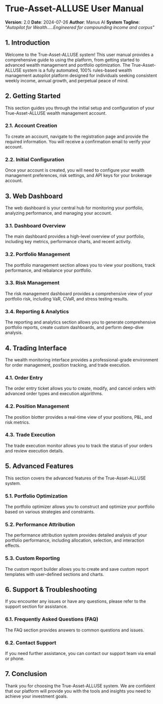 # True-Asset-ALLUSE User Manual

**Version**: 2.0
**Date**: 2024-07-26
**Author**: Manus AI
**System Tagline**: *"Autopilot for Wealth.....Engineered for compounding income and corpus"*

## 1. Introduction

Welcome to the True-Asset-ALLUSE system! This user manual provides a comprehensive guide to using the platform, from getting started to advanced wealth management and portfolio optimization. The True-Asset-ALLUSE system is a fully automated, 100% rules-based wealth management autopilot platform designed for individuals seeking consistent weekly income, annual growth, and perpetual peace of mind.

## 2. Getting Started

This section guides you through the initial setup and configuration of your True-Asset-ALLUSE wealth management account.

### 2.1. Account Creation

To create an account, navigate to the registration page and provide the required information. You will receive a confirmation email to verify your account.

### 2.2. Initial Configuration

Once your account is created, you will need to configure your wealth management preferences, risk settings, and API keys for your brokerage account.

## 3. Web Dashboard

The web dashboard is your central hub for monitoring your portfolio, analyzing performance, and managing your account.

### 3.1. Dashboard Overview

The main dashboard provides a high-level overview of your portfolio, including key metrics, performance charts, and recent activity.

### 3.2. Portfolio Management

The portfolio management section allows you to view your positions, track performance, and rebalance your portfolio.

### 3.3. Risk Management

The risk management dashboard provides a comprehensive view of your portfolio risk, including VaR, CVaR, and stress testing results.

### 3.4. Reporting & Analytics

The reporting and analytics section allows you to generate comprehensive portfolio reports, create custom dashboards, and perform deep-dive analysis.

## 4. Trading Interface

The wealth monitoring interface provides a professional-grade environment for order management, position tracking, and trade execution.

### 4.1. Order Entry

The order entry ticket allows you to create, modify, and cancel orders with advanced order types and execution algorithms.

### 4.2. Position Management

The position blotter provides a real-time view of your positions, P&L, and risk metrics.

### 4.3. Trade Execution

The trade execution monitor allows you to track the status of your orders and review execution details.

## 5. Advanced Features

This section covers the advanced features of the True-Asset-ALLUSE system.

### 5.1. Portfolio Optimization

The portfolio optimizer allows you to construct and optimize your portfolio based on various strategies and constraints.

### 5.2. Performance Attribution

The performance attribution system provides detailed analysis of your portfolio performance, including allocation, selection, and interaction effects.

### 5.3. Custom Reporting

The custom report builder allows you to create and save custom report templates with user-defined sections and charts.

## 6. Support & Troubleshooting

If you encounter any issues or have any questions, please refer to the support section for assistance.

### 6.1. Frequently Asked Questions (FAQ)

The FAQ section provides answers to common questions and issues.

### 6.2. Contact Support

If you need further assistance, you can contact our support team via email or phone.

## 7. Conclusion

Thank you for choosing the True-Asset-ALLUSE system. We are confident that our platform will provide you with the tools and insights you need to achieve your investment goals.

